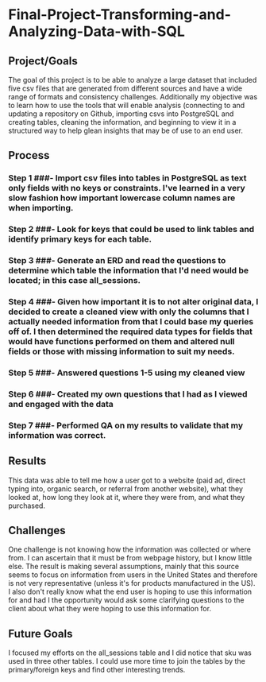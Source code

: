 # Final-Project-Transforming-and-Analyzing-Data-with-SQL

## Project/Goals
The goal of this project is to be able to analyze a large dataset that included five csv files that are generated from different sources and have a wide range of formats and consistency challenges. Additionally my objective was to learn how to use the tools that will enable analysis (connecting to and updating a repository on Github, importing csvs into PostgreSQL and creating tables, cleaning the information, and beginning to view it in a structured way to help glean insights that may be of use to an end user. 

## Process
### Step 1 ###- Import csv files into tables in PostgreSQL as text only fields with no keys or constraints. I've learned in a very slow fashion how important lowercase column names are when importing. 
### Step 2 ###- Look for keys that could be used to link tables and identify primary keys for each table.
### Step 3 ###- Generate an ERD and read the questions to determine which table the information that I'd need would be located; in this case all_sessions.
### Step 4 ###- Given how important it is to not alter original data, I decided to create a cleaned view with only the columns that I actually needed information from that I could base my queries off of. I then determined the required data types for fields that would have functions performed on them and altered null fields or those with missing information to suit my needs.
### Step 5 ###- Answered questions 1-5 using my cleaned view
### Step 6 ###- Created my own questions that I had as I viewed and engaged with the data
### Step 7 ###- Performed QA on my results to validate that my information was correct.

## Results
This data was able to tell me how a user got to a website (paid ad, direct typing into, organic search, or referral from another website), what they looked at, how long they look at it, where they were from, and what they purchased.

## Challenges 
One challenge is not knowing how the information was collected or where from. I can ascertain that it must be from webpage history, but I know little else. The result is making several assumptions, mainly that this source seems to focus on information from users in the United States and therefore is not very representative (unless it's for products manufactured in the US). I also don't really know what the end user is hoping to use this information for and had I the opportunity would ask some clarifying questions to the client about what they were hoping to use this information for.

## Future Goals
I focused my efforts on the all_sessions table and I did notice that sku was used in three other tables. I could use more time to join the tables by the primary/foreign keys and find other interesting trends. 
